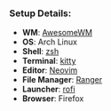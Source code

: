 ### Setup Details:

+ **WM**: [AwesomeWM](https://github.com/awesomeWM/awesome/)
+ **OS**: Arch Linux
+ **Shell**: [zsh](https://wiki.archlinux.org/index.php/Zsh)
+ **Terminal**: [kitty](https://github.com/kovidgoyal/kitty/)
+ **Editor**: [Neovim](https://github.com/neovim/neovim/)
+ **File Manager**: [Ranger](https://wiki.archlinux.org/index.php/Ranger)
+ **Launcher**: [rofi](https://github.com/davatorium/rofi/)
+ **Browser**: Firefox
